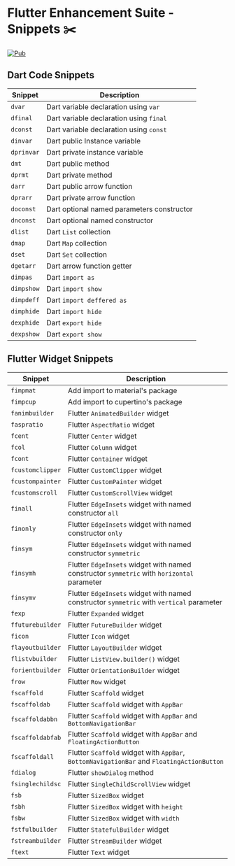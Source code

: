 # Flutter Enhancement Suite - Snippets :scissors: 

[![Pub](https://img.shields.io/jetbrains/plugin/v/12693-flutter-enhancement-suite.svg?label=Flutter%20Enhancement%20Suite)](https://plugins.jetbrains.com/plugin/12693-flutter-enhancement-suite)

## Dart Code Snippets

| Snippet    | Description                                        |
| ---------- | -------------------------------------------------- |
| `dvar`     | Dart variable declaration using `var`              |
| `dfinal`   | Dart variable declaration using `final`            |
| `dconst`   | Dart variable declaration using `const`            |
| `dinvar`   | Dart public Instance variable                      |
| `dprinvar` | Dart private instance variable                     |
| `dmt`      | Dart public method                                 |
| `dprmt`    | Dart private method                                |
| `darr`     | Dart public arrow function                         |
| `dprarr`   | Dart private arrow function                        |
| `doconst`  | Dart optional named parameters constructor         |
| `dnconst`  | Dart optional named constructor                    |
| `dlist`    | Dart `List` collection                             |
| `dmap`     | Dart `Map` collection                              |
| `dset`     | Dart `Set` collection                              |
| `dgetarr`  | Dart arrow function getter                         |
| `dimpas`   | Dart `import as`                                   |
| `dimpshow` | Dart `import show`                                 |
| `dimpdeff` | Dart `import deffered as`                          |
| `dimphide` | Dart `import hide`                                 |
| `dexphide` | Dart `export hide`                                 |
| `dexpshow` | Dart `export show`                                 |

## Flutter Widget Snippets

| Snippet         | Description                                                                                |
| -----------     | --------------------------------------------------------------------------------           |
| `fimpmat`       | Add import to material's package                                                           |
| `fimpcup`       | Add import to cupertino's package                                                          |
| `fanimbuilder`  | Flutter `AnimatedBuilder` widget                                                           |
| `faspratio`     | Flutter `AspectRatio` widget                                                               |
| `fcent`         | Flutter `Center` widget                                                                    |
| `fcol`          | Flutter `Column` widget                                                                    |
| `fcont`         | Flutter `Container` widget                                                                 |
| `fcustomclipper`| Flutter `CustomClipper` widget                                                             |
| `fcustompainter`| Flutter `CustomPainter` widget                                                             |
| `fcustomscroll` | Flutter `CustomScrollView` widget                                                          |
| `finall`        | Flutter `EdgeInsets` widget with named constructor `all`                                   |
| `finonly`       | Flutter `EdgeInsets` widget with named constructor `only`                                  |
| `finsym`        | Flutter `EdgeInsets` widget with named constructor `symmetric`                             |
| `finsymh`       | Flutter `EdgeInsets` widget with named constructor `symmetric` with `horizontal` parameter |
| `finsymv`       | Flutter `EdgeInsets` widget with named constructor `symmetric` with `vertical` parameter   |
| `fexp`          | Flutter `Expanded` widget                                                                  |
| `ffuturebuilder`| Flutter `FutureBuilder` widget                                                             |
| `ficon`         | Flutter `Icon` widget                                                                      |
| `flayoutbuilder`| Flutter `LayoutBuilder` widget                                                             |
| `flistvbuilder` | Flutter `ListView.builder()` widget                                                        |
| `forientbuilder`| Flutter `OrientationBuilder` widget                                                        |
| `frow`          | Flutter `Row` widget                                                                       |
| `fscaffold`     | Flutter `Scaffold` widget                                                                  |
| `fscaffoldab`   | Flutter `Scaffold` widget with `AppBar`                                                    |
| `fscaffoldabbn` | Flutter `Scaffold` widget with `AppBar` and `BottomNavigationBar`                          |
| `fscaffoldabfab`| Flutter `Scaffold` widget with `AppBar` and `FloatingActionButton`                         |
| `fscaffoldall`  | Flutter `Scaffold` widget with `AppBar`, `BottomNavigationBar` and `FloatingActionButton`  |
| `fdialog`       | Flutter `showDialog` method                                                                |
| `fsinglechildsc`| Flutter `SingleChildScrollView` widget                                                     |
| `fsb`           | Flutter `SizedBox` widget                                                                  |
| `fsbh`          | Flutter `SizedBox` widget with `height`                                                    |
| `fsbw`          | Flutter `SizedBox` widget with `width`                                                     |
| `fstfulbuilder` | Flutter `StatefulBuilder` widget                                                           |
| `fstreambuilder`| Flutter `StreamBuilder` widget                                                             |
| `ftext`         | Flutter `Text` widget                                                                      |

